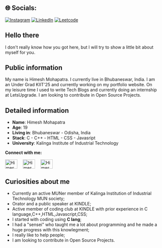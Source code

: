 <!--
**himeshx/himeshx** is a ✨ _special_ ✨ repository because its `README.md` (this file) appears on your GitHub profile.

Here are some ideas to get you started:

- 🔭 I’m currently working on ...
- 🌱 I’m currently learning ...
- 👯 I’m looking to collaborate on ...
- 🤔 I’m looking for help with ...
- 💬 Ask me about ...
- 📫 How to reach me: ...
- 😄 Pronouns: ...
- ⚡ Fun fact: ...
-->
<!--banner -->

## 🌐 Socials:
[![Instagram](https://img.shields.io/badge/Instagram-%23E4405F.svg?logo=Instagram&logoColor=white)](https://instagram.com/tfhimesh) [![LinkedIn](https://img.shields.io/badge/LinkedIn-%230077B5.svg?logo=linkedin&logoColor=white)](https://www.linkedin.com/in/himesh-mohapatra-386aa8224/) [![Leetcode](https://img.shields.io/badge/Leetcode-%34FF00.svg?logo=Leetcode&logoColor=white)](https://leetcode.com/himeshx/) 
<br>


## Hello there

I don't really know how you got here, but I will try to show a little bit about myself for you.

## Public information
My name is Himesh Mohapatra. I currently live in Bhubaneswar, India. I am an Under Grad KIIT'25 and currently working on my portfolio website.
On my leisure time I used to write Tech Blogs and currently doing an internship at LetsUpgrade. I am looking to contribute in Open Source Projects.

## Detailed information

* **Name**: Himesh Mohapatra
* **Age**: 19
* **Living in**: Bhubaneswar - Odisha, India
* **Stack**: C - C++ - HTML - CSS - Javasript
* **University**: Kalinga Institute of Industrial Technology

<!-- My Social Handles -->

<b>Connect with me:</b>

<p align="left">
<a href="https://www.linkedin.com/in/himesh-mohapatra-386aa8224/" target="blank"><img align="center" src="https://raw.githubusercontent.com/rahuldkjain/github-profile-readme-generator/master/src/images/icons/Social/linked-in-alt.svg" alt="Himesh" height="30" width="40" /></a>&emsp;
<a href="https://instagram.com/tfhimesh" target="blank"><img align="center" src="https://raw.githubusercontent.com/rahuldkjain/github-profile-readme-generator/master/src/images/icons/Social/instagram.svg" alt="Himesh" height="30" width="40" /></a>&emsp;
<a href="https://github.com/himeshx" target="blank"><img align="center" src="https://raw.githubusercontent.com/rahuldkjain/github-profile-readme-generator/master/src/images/icons/Social/github.svg" alt="Himesh" height="30" width="40" /></a>&emsp;
</p>

## Curiosities about me

* Currently an active MUNer member of Kalinga Institution of Industrial Technology MUN society; 
* Orator and a public speaker at KINDLE;
* Active member of coding club at KINDLE with prior experience in C language,C++,HTML,Javascript,CSS; 
* I started with coding using **C lang**;
* I had a "sensei" who taught me a lot about programming and he made a huge progress with this knowlegment;
* I really like to help people;
* I am looking to contribute in Open Source Projects.



